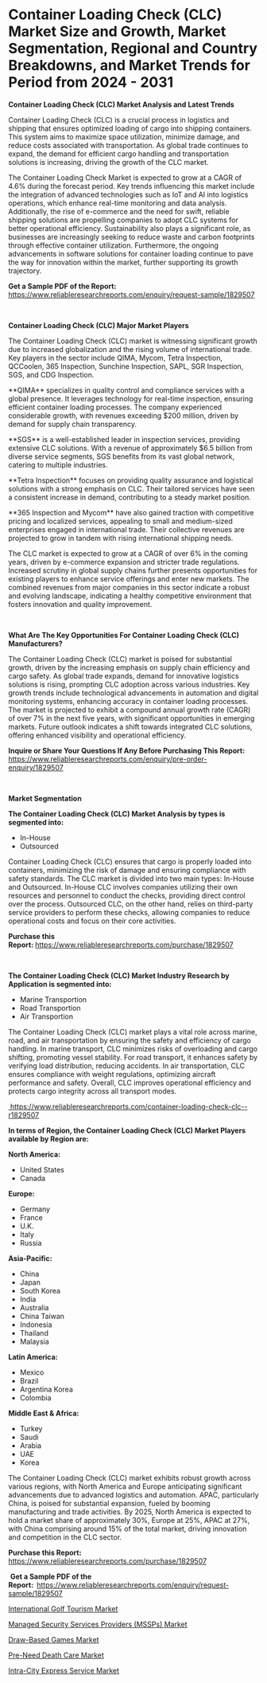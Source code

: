 <p><h1>Container Loading Check (CLC) Market Size and Growth, Market Segmentation, Regional and Country Breakdowns, and Market Trends for Period from 2024 -  2031</h1></p><p><strong>Container Loading Check (CLC) Market Analysis and Latest Trends</strong></p>
<p><p>Container Loading Check (CLC) is a crucial process in logistics and shipping that ensures optimized loading of cargo into shipping containers. This system aims to maximize space utilization, minimize damage, and reduce costs associated with transportation. As global trade continues to expand, the demand for efficient cargo handling and transportation solutions is increasing, driving the growth of the CLC market.</p><p>The Container Loading Check Market is expected to grow at a CAGR of 4.6% during the forecast period. Key trends influencing this market include the integration of advanced technologies such as IoT and AI into logistics operations, which enhance real-time monitoring and data analysis. Additionally, the rise of e-commerce and the need for swift, reliable shipping solutions are propelling companies to adopt CLC systems for better operational efficiency. Sustainability also plays a significant role, as businesses are increasingly seeking to reduce waste and carbon footprints through effective container utilization. Furthermore, the ongoing advancements in software solutions for container loading continue to pave the way for innovation within the market, further supporting its growth trajectory.</p></p>
<p><strong>Get a Sample PDF of the Report:&nbsp;</strong> <a href="https://www.reliableresearchreports.com/enquiry/request-sample/1829507?utm_campaign=12&utm_medium=2&utm_source=Github&utm_content=ia&utm_term=30122024&utm_id=container-loading-check-clc">https://www.reliableresearchreports.com/enquiry/request-sample/1829507</a></p>
<p>&nbsp;</p>
<p><strong>Container Loading Check (CLC) Major Market Players</strong></p>
<p><p>The Container Loading Check (CLC) market is witnessing significant growth due to increased globalization and the rising volume of international trade. Key players in the sector include QIMA, Mycom, Tetra Inspection, QCCoolen, 365 Inspection, Sunchine Inspection, SAPL, SGR Inspection, SGS, and CDG Inspection.</p><p>**QIMA** specializes in quality control and compliance services with a global presence. It leverages technology for real-time inspection, ensuring efficient container loading processes. The company experienced considerable growth, with revenues exceeding $200 million, driven by demand for supply chain transparency.</p><p>**SGS** is a well-established leader in inspection services, providing extensive CLC solutions. With a revenue of approximately $6.5 billion from diverse service segments, SGS benefits from its vast global network, catering to multiple industries.</p><p>**Tetra Inspection** focuses on providing quality assurance and logistical solutions with a strong emphasis on CLC. Their tailored services have seen a consistent increase in demand, contributing to a steady market position. </p><p>**365 Inspection and Mycom** have also gained traction with competitive pricing and localized services, appealing to small and medium-sized enterprises engaged in international trade. Their collective revenues are projected to grow in tandem with rising international shipping needs.</p><p>The CLC market is expected to grow at a CAGR of over 6% in the coming years, driven by e-commerce expansion and stricter trade regulations. Increased scrutiny in global supply chains further presents opportunities for existing players to enhance service offerings and enter new markets. The combined revenues from major companies in this sector indicate a robust and evolving landscape, indicating a healthy competitive environment that fosters innovation and quality improvement.</p></p>
<p>&nbsp;</p>
<p><strong>What Are The Key Opportunities For Container Loading Check (CLC) Manufacturers?</strong></p>
<p><p>The Container Loading Check (CLC) market is poised for substantial growth, driven by the increasing emphasis on supply chain efficiency and cargo safety. As global trade expands, demand for innovative logistics solutions is rising, prompting CLC adoption across various industries. Key growth trends include technological advancements in automation and digital monitoring systems, enhancing accuracy in container loading processes. The market is projected to exhibit a compound annual growth rate (CAGR) of over 7% in the next five years, with significant opportunities in emerging markets. Future outlook indicates a shift towards integrated CLC solutions, offering enhanced visibility and operational efficiency.</p></p>
<p><strong>Inquire or Share Your Questions If Any Before Purchasing This Report:</strong> <a href="https://www.reliableresearchreports.com/enquiry/pre-order-enquiry/1829507?utm_campaign=12&utm_medium=2&utm_source=Github&utm_content=ia&utm_term=30122024&utm_id=container-loading-check-clc">https://www.reliableresearchreports.com/enquiry/pre-order-enquiry/1829507</a></p>
<p>&nbsp;</p>
<p><strong>Market Segmentation</strong></p>
<p><strong>The Container Loading Check (CLC) Market Analysis by types is segmented into:</strong></p>
<p><ul><li>In-House</li><li>Outsourced</li></ul></p>
<p><p>Container Loading Check (CLC) ensures that cargo is properly loaded into containers, minimizing the risk of damage and ensuring compliance with safety standards. The CLC market is divided into two main types: In-House and Outsourced. In-House CLC involves companies utilizing their own resources and personnel to conduct the checks, providing direct control over the process. Outsourced CLC, on the other hand, relies on third-party service providers to perform these checks, allowing companies to reduce operational costs and focus on their core activities.</p></p>
<p><strong>Purchase this Report:&nbsp;</strong><a href="https://www.reliableresearchreports.com/purchase/1829507?utm_campaign=12&utm_medium=2&utm_source=Github&utm_content=ia&utm_term=30122024&utm_id=container-loading-check-clc">https://www.reliableresearchreports.com/purchase/1829507</a></p>
<p>&nbsp;</p>
<p><strong>The Container Loading Check (CLC) Market Industry Research by Application is segmented into:</strong></p>
<p><ul><li>Marine Transportion</li><li>Road Transportion</li><li>Air Transportion</li></ul></p>
<p><p>The Container Loading Check (CLC) market plays a vital role across marine, road, and air transportation by ensuring the safety and efficiency of cargo handling. In marine transport, CLC minimizes risks of overloading and cargo shifting, promoting vessel stability. For road transport, it enhances safety by verifying load distribution, reducing accidents. In air transportation, CLC ensures compliance with weight regulations, optimizing aircraft performance and safety. Overall, CLC improves operational efficiency and protects cargo integrity across all transport modes.</p></p>
<p><a href="https://www.reliableresearchreports.com/container-loading-check-clc--r1829507?utm_campaign=12&utm_medium=2&utm_source=Github&utm_content=ia&utm_term=30122024&utm_id=container-loading-check-clc">&nbsp;https://www.reliableresearchreports.com/container-loading-check-clc--r1829507</a></p>
<p><strong>In terms of Region, the Container Loading Check (CLC) Market Players available by Region are:</strong></p>
<p>
    <p> <strong> North America: </strong>
        <ul>
            <li>United States</li>
            <li>Canada</li>
        </ul>
        </p> 
    <p> <strong> Europe: </strong>
        <ul>
            <li>Germany</li>
            <li>France</li>
            <li>U.K.</li>
            <li>Italy</li>
            <li>Russia</li>
        </ul>
        </p> 
    <p> <strong> Asia-Pacific: </strong>
        <ul>
            <li>China</li>
            <li>Japan</li>
            <li>South Korea</li>
            <li>India</li>
            <li>Australia</li>
            <li>China Taiwan</li>
            <li>Indonesia</li>
            <li>Thailand</li>
            <li>Malaysia</li>
        </ul>
        </p> 
    <p> <strong> Latin America: </strong>
        <ul>
            <li>Mexico</li>
            <li>Brazil</li>
            <li>Argentina Korea</li>
            <li>Colombia</li>
        </ul>
        </p> 
    <p> <strong> Middle East & Africa: </strong>
        <ul>
            <li>Turkey</li>
            <li>Saudi</li>
            <li>Arabia</li>
            <li>UAE</li>
            <li>Korea</li>
        </ul>
    </p>
    </p>
<p><p>The Container Loading Check (CLC) market exhibits robust growth across various regions, with North America and Europe anticipating significant advancements due to advanced logistics and automation. APAC, particularly China, is poised for substantial expansion, fueled by booming manufacturing and trade activities. By 2025, North America is expected to hold a market share of approximately 30%, Europe at 25%, APAC at 27%, with China comprising around 15% of the total market, driving innovation and competition in the CLC sector.</p></p>
<p><strong>Purchase this Report: </strong><a href="https://www.reliableresearchreports.com/purchase/1829507?utm_campaign=12&utm_medium=2&utm_source=Github&utm_content=ia&utm_term=30122024&utm_id=container-loading-check-clc">https://www.reliableresearchreports.com/purchase/1829507</a></p>
<p>&nbsp;<strong>Get a Sample PDF of the Report:&nbsp;&nbsp;</strong><a href="https://www.reliableresearchreports.com/enquiry/request-sample/1829507?utm_campaign=12&utm_medium=2&utm_source=Github&utm_content=ia&utm_term=30122024&utm_id=container-loading-check-clc">https://www.reliableresearchreports.com/enquiry/request-sample/1829507</a></p>
<p><strong></strong></p>
<p><p><a href="https://github.com/seanmcma708/Market-Research-Report-List-1/blob/main/international-golf-tourism-market.md?utm_campaign=12&utm_medium=2&utm_source=Github&utm_content=ia&utm_term=30122024&utm_id=container-loading-check-clc">International Golf Tourism Market</a></p><p><a href="https://github.com/princessbartram3/Market-Research-Report-List-1/blob/main/managed-security-services-providers-mssps-market.md?utm_campaign=12&utm_medium=2&utm_source=Github&utm_content=ia&utm_term=30122024&utm_id=container-loading-check-clc">Managed Security Services Providers (MSSPs) Market</a></p><p><a href="https://github.com/yankimber90yankim/Market-Research-Report-List-1/blob/main/draw-based-games-market.md?utm_campaign=12&utm_medium=2&utm_source=Github&utm_content=ia&utm_term=30122024&utm_id=container-loading-check-clc">Draw-Based Games Market</a></p><p><a href="https://github.com/GenaGaines34/Market-Research-Report-List-1/blob/main/pre-need-death-care-market.md?utm_campaign=12&utm_medium=2&utm_source=Github&utm_content=ia&utm_term=30122024&utm_id=container-loading-check-clc">Pre-Need Death Care Market</a></p><p><a href="https://github.com/edacruz6/Market-Research-Report-List-1/blob/main/intra-city-express-service-market.md?utm_campaign=12&utm_medium=2&utm_source=Github&utm_content=ia&utm_term=30122024&utm_id=container-loading-check-clc">Intra-City Express Service Market</a></p></p>